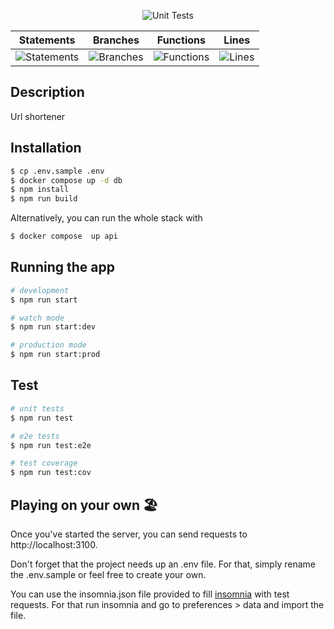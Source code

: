 <!--suppress HtmlDeprecatedAttribute -->
<p align="center">
    <img alt="Unit Tests" src="https://github.com/o-dlr-o/url-shortner/actions/workflows/ci.yml/badge.svg"/>
</p>

| Statements                  | Branches                | Functions                 | Lines             |
| --------------------------- | ----------------------- | ------------------------- | ----------------- |
| ![Statements](https://img.shields.io/badge/statements-100%25-brightgreen.svg?style=flat) | ![Branches](https://img.shields.io/badge/branches-100%25-brightgreen.svg?style=flat) | ![Functions](https://img.shields.io/badge/functions-100%25-brightgreen.svg?style=flat) | ![Lines](https://img.shields.io/badge/lines-100%25-brightgreen.svg?style=flat) |

## Description

Url shortener

## Installation

```bash
$ cp .env.sample .env
$ docker compose up -d db
$ npm install
$ npm run build
```

Alternatively, you can run the whole stack with

```bash
$ docker compose  up api
```

## Running the app

```bash
# development
$ npm run start

# watch mode
$ npm run start:dev

# production mode
$ npm run start:prod
```

## Test

```bash
# unit tests
$ npm run test

# e2e tests
$ npm run test:e2e

# test coverage
$ npm run test:cov
```

## Playing on your own :beach_umbrella:

Once you've started the server, you can send requests to http://localhost:3100.

Don't forget that the project needs up an .env file. For that, simply rename the .env.sample or feel free to create your
own.

You can use the insomnia.json file provided to fill [insomnia](https://insomnia.rest/) with test requests. For that run
insomnia and go to preferences > data and import the file.



